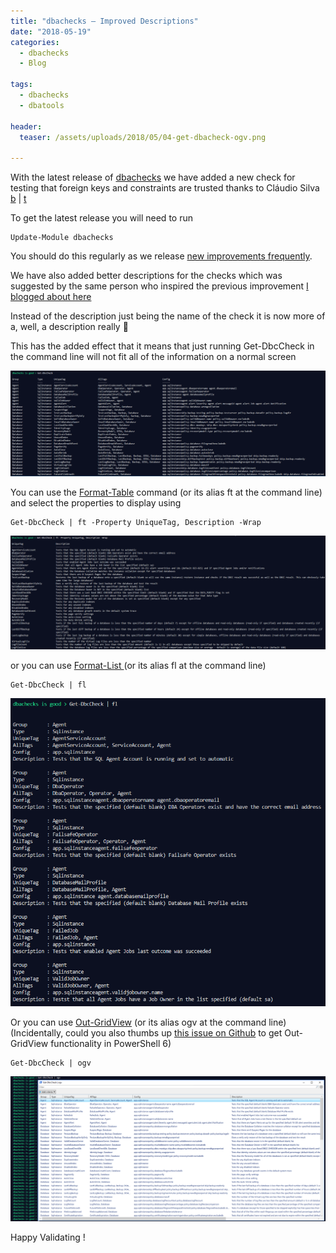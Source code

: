```yaml
---
title: "dbachecks – Improved Descriptions"
date: "2018-05-19" 
categories:
  - dbachecks
  - Blog

tags:
  - dbachecks
  - dbatools

header:
  teaser: /assets/uploads/2018/05/04-get-dbacheck-ogv.png

---
```

With the latest release of [dbachecks](https://www.powershellgallery.com/packages/dbachecks/1.1.128) we have added a new check for testing that foreign keys and constraints are trusted thanks to Cláudio Silva [b](https://claudioessilva.eu/) | [t](https://twitter.com/ClaudioESSilva)

To get the latest release you will need to run

    Update-Module dbachecks

You should do this regularly as we release [new improvements frequently](/version-update-code-signing-and-publishing-to-the-powershell-gallery-with-vsts/).

We have also added better descriptions for the checks which was suggested by the same person who inspired the previous improvement [I blogged about here](/dbachecks-which-configuration-item-for-which-check/)

Instead of the description just being the name of the check it is now more of a, well, a description really 🙂

This has the added effect that it means that just running Get-DbcCheck in the command line will not fit all of the information on a normal screen

[![01 - get-dbccheck.png](/assets/uploads/2018/05/01-get-dbccheck.png)](/assets/uploads/2018/05/01-get-dbccheck.png)

You can use the [Format-Table](https://docs.microsoft.com/en-us/powershell/module/microsoft.powershell.utility/format-table?view=powershell-5.1) command (or its alias ft at the command line) and select the properties to display using

    Get-DbcCheck | ft -Property UniqueTag, Description -Wrap

[![02 - get-dbccheck format table](/assets/uploads/2018/05/02-get-dbccheck-format-table.png)](/assets/uploads/2018/05/02-get-dbccheck-format-table.png)

or you can use [Format-List ](https://docs.microsoft.com/en-us/powershell/module/microsoft.powershell.utility/format-list?view=powershell-5.1)(or its alias fl at the command line)

    Get-DbcCheck | fl

[![03 get-dbccheck format list.png](/assets/uploads/2018/05/03-get-dbccheck-format-list.png)](/assets/uploads/2018/05/03-get-dbccheck-format-list.png)

Or you can use [Out-GridView](https://docs.microsoft.com/en-us/powershell/module/microsoft.powershell.utility/out-gridview?view=powershell-5.1) (or its alias ogv at the command line) (Incidentally, could you also thumbs up [this issue on Github](https://github.com/PowerShell/PowerShell/issues/3957) to get Out-GridView functionality in PowerShell 6)

    Get-DbcCheck | ogv

[![04 - get-dbacheck ogv](/assets/uploads/2018/05/04-get-dbacheck-ogv.png)](/assets/uploads/2018/05/04-get-dbacheck-ogv.png)

Happy Validating !







